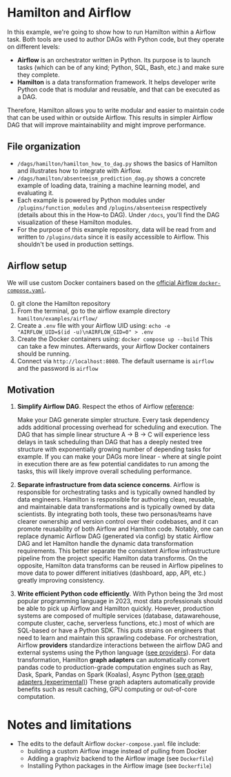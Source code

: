 # Hamilton and Airflow

In this example, we're going to show how to run Hamilton within a Airflow task. Both tools are used to author DAGs with Python code, but they operate on different levels:
- **Airflow** is an orchestrator written in Python. Its purpose is to launch tasks (which can be of any kind; Python, SQL, Bash, etc.) and make sure they complete.
- **Hamilton** is a data transformation framework. It helps developer write Python code that is modular and reusable, and that can be executed as a DAG.

Therefore, Hamilton allows you to write modular and easier to maintain code that can be used within or outside Airflow. This results in simpler Airflow DAG that will improve maintainability and might improve performance.

## File organization
- `/dags/hamilton/hamilton_how_to_dag.py` shows the basics of Hamilton and illustrates how to integrate with Airflow.
- `/dags/hamilton/absenteeism_prediction_dag.py` shows a concrete example of loading data, training a machine learning model, and evaluating it.
- Each example is powered by Python modules under `/plugins/function_modules` and `/plugins/absenteeism` respectively (details about this in the How-to DAG). Under `/docs`, you'll find the DAG visualization of these Hamilton modules.
- For the purpose of this example repository, data will be read from and written to `/plugins/data` since it is easily accessible to Airflow. This shouldn't be used in production settings.


## Airflow setup
We will use custom Docker containers based on the [official Airflow `docker-compose.yaml`](https://airflow.apache.org/docs/apache-airflow/stable/howto/docker-compose/index.html).

0. git clone the Hamilton repository
1. From the terminal, go to the airflow example directory `hamilton/examples/airflow/`
2. Create a `.env` file with your Airflow UID using: `echo -e "AIRFLOW_UID=$(id -u)\nAIRFLOW_GID=0" > .env`
3. Create the Docker containers using: `docker compose up --build` This can take a few minutes. Afterwards, your Airflow Docker containers should be running.
4. Connect via `http://localhost:8080`. The default username is `airflow` and the password is `airflow`

## Motivation
1. **Simplify Airflow DAG**. Respect the ethos of Airflow [reference](https://airflow.apache.org/docs/apache-airflow/stable/best-practices.html#communication):
   
    Make your DAG generate simpler structure. Every task dependency adds additional processing overhead for scheduling and execution.
    The DAG that has simple linear structure A -> B -> C will experience less delays in task scheduling than DAG that has a deeply nested tree structure with exponentially growing number of depending tasks for example. If you can make your DAGs more linear - where at single point in execution there are as few potential candidates to run among the tasks, this will likely improve overall scheduling performance.


3. **Separate infrastructure from data science concerns**. Airflow is responsible for orchestrating tasks and is typically owned handled by data engineers. Hamilton is responsible for authoring clean, reusable, and maintainable data transformations and is typically owned by data scientists. By integrating both tools, these two personas/teams have clearer ownership and version control over their codebases, and it can promote reusability of both Airflow and Hamilton code. Notably, one can replace dynamic Airflow DAG (generated via config) by static Airflow DAG and let Hamilton handle the dynamic data transformation requirements. This better separate the consistent Airflow infrastructure pipeline from the project specific Hamilton data transforms. On the opposite, Hamilton data transforms can be reused in Airflow pipelines to move data to power different initiatives (dashboard, app, API, etc.) greatly improving consistency.

4. **Write efficient Python code efficiently**. With Python being the 3rd most popular programming language in 2023, most data professionals should be able to pick up Airflow and Hamilton quickly. However, production systems are composed of multiple services (database, datawarehouse, compute cluster, cache, serverless functions, etc.) most of which are SQL-based or have a Python SDK. This puts strains on engineers that need to learn and maintain this sprawling codebase. For orchestration, Airflow **providers** standardize interactions between the airflow DAG and external systems using the Python language ([see providers](https://registry.astronomer.io/providers)). For data transformation, Hamilton **graph adapters** can automatically convert pandas code to production-grade computation engines such as Ray, Dask, Spark, Pandas on Spark (Koalas), Async Python ([see graph adapters (experimental)](https://hamilton.readthedocs.io/en/latest/reference/api-reference/graph-adapters.html)) These graph adapters automatically provide benefits such as result caching, GPU computing or out-of-core computation.


# Notes and limitations
- The edits to the default Airflow `docker-compose.yaml` file include:
    - building a custom Airflow image instead of pulling from Docker
    - Adding a graphviz backend to the Airflow image (see `Dockerfile`)
    - Installing Python packages in the Airflow image (see `Dockerfile`)
